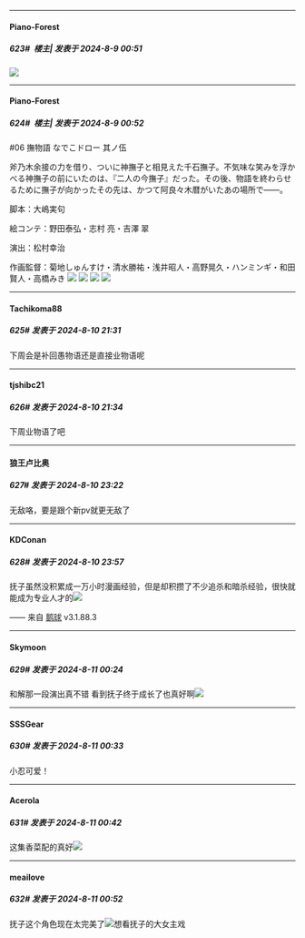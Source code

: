 ﻿
*****

####  Piano-Forest  
##### 623#         楼主| 发表于 2024-8-9 00:51

<img src="https://p.sda1.dev/18/3e2c8bd7352cac80d3207fd896b3c4f0/yande.re 1186328 monogatari__series_ monogatari_series_off___monster_season sengoku_nadeko yamada_shino yukata_compressed.jpg" referrerpolicy="no-referrer">


*****

####  Piano-Forest  
##### 624#         楼主| 发表于 2024-8-9 00:52

#06 撫物語 なでこドロー 其ノ伍

斧乃木余接の力を借り、ついに神撫子と相見えた千石撫子。不気味な笑みを浮かべる神撫子の前にいたのは、『二人の今撫子』だった。その後、物語を終わらせるために撫子が向かったその先は、かつて阿良々木暦がいたあの場所で――。

脚本：大嶋実句

絵コンテ：野田泰弘・志村 亮・吉澤 翠

演出：松村幸治

作画監督：菊地しゅんすけ・清水勝祐・浅井昭人・高野晃久・ハンミンギ・和田賢人・高橋みき
<img src="https://p.sda1.dev/18/4da23ae3c4581b53ebdc5d178c2f00e3/story_3600_photo_1723101758838726366.jpg" referrerpolicy="no-referrer">
<img src="https://p.sda1.dev/18/472fdde11bde8c9faca2c7e008f3f413/story_3600_photo_1723101759050553705.jpg" referrerpolicy="no-referrer">
<img src="https://p.sda1.dev/18/c55e87544e39548f2adc1eddeedb409f/story_3600_photo_1723101759222726855.jpg" referrerpolicy="no-referrer">
<img src="https://p.sda1.dev/18/b0e9ffd447dbd4b24e06ae1ca1389275/story_3600_photo_1723101759404556818.jpg" referrerpolicy="no-referrer">


*****

####  Tachikoma88  
##### 625#       发表于 2024-8-10 21:31

下周会是补回愚物语还是直接业物语呢


*****

####  tjshibc21  
##### 626#       发表于 2024-8-10 21:34

下周业物语了吧


*****

####  狼王卢比奥  
##### 627#       发表于 2024-8-10 23:22

无敌咯，要是跟个新pv就更无敌了


*****

####  KDConan  
##### 628#       发表于 2024-8-10 23:57

抚子虽然没积累成一万小时漫画经验，但是却积攒了不少追杀和暗杀经验，很快就能成为专业人才的<img src="https://static.saraba1st.com/image/smiley/carton2017/154.png" referrerpolicy="no-referrer">

—— 来自 [鹅球](https://www.pgyer.com/GcUxKd4w) v3.1.88.3


*****

####  Skymoon  
##### 629#       发表于 2024-8-11 00:24

和解那一段演出真不错
看到抚子终于成长了也真好啊<img src="https://static.saraba1st.com/image/smiley/face2017/033.png" referrerpolicy="no-referrer">


*****

####  SSSGear  
##### 630#       发表于 2024-8-11 00:33

小忍可爱！


*****

####  Acerola  
##### 631#       发表于 2024-8-11 00:42

这集香菜配的真好<img src="https://static.saraba1st.com/image/smiley/face2017/075.png" referrerpolicy="no-referrer">


*****

####  meailove  
##### 632#       发表于 2024-8-11 00:52

抚子这个角色现在太完美了<img src="https://static.saraba1st.com/image/smiley/face2017/080.png" referrerpolicy="no-referrer">想看抚子的大女主戏

